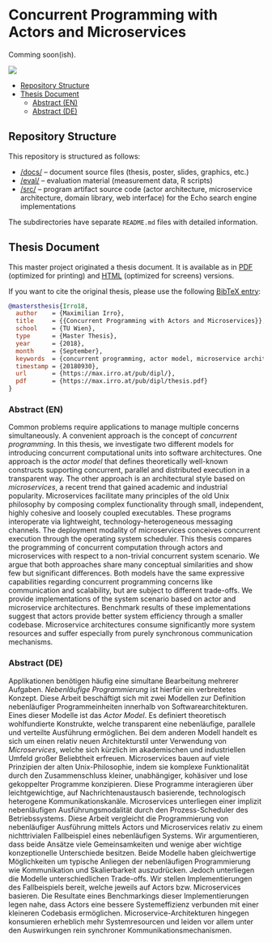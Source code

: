 # Concurrent Programming with Actors and Microservices

Comming soon(ish).

![](https://media2.giphy.com/media/kFgzrTt798d2w/giphy.gif)

* [Repository Structure](#repository-structure)
* [Thesis Document](#thesis-document)
    * [Abstract (EN)](#abstract-en)
    * [Abstract (DE)](#abstract-de)

## Repository Structure

This repository is structured as follows:

* [/docs/](docs/) &ndash; document source files (thesis, poster, slides, graphics, etc.)
* [/eval/](eval/) &ndash; evaluation material (measurement data, R scripts)
* [/src/](src/) &ndash; program artifact source code (actor architecture, microservice architecture, domain library, web interface) for the Echo search engine implementations

The subdirectories have separate `README.md` files with detailed information.

## Thesis Document

This master project originated a thesis document. It is available as in [PDF](https://max.irro.at/pub/dipl/thesis.pdf) (optimized for printing) and [HTML](https://max.irro.at/pub/dipl/thesis.html) (optimized for screens) versions.

If you want to cite the original thesis, please use the following [BibTeX entry](https://max.irro.at/pub/dipl/thesis.bib):

```bibtex
@mastersthesis{Irro18,
  author    = {Maximilian Irro},
  title     = {{Concurrent Programming with Actors and Microservices}},
  school    = {TU Wien},
  type      = {Master Thesis},
  year      = {2018},
  month     = {September},
  keywords  = {concurrent programming, actor model, microservice architecture},
  timestamp = {20180930},
  url       = {https://max.irro.at/pub/dipl/},
  pdf       = {https://max.irro.at/pub/dipl/thesis.pdf}
}
```

### Abstract (EN)

Common problems require applications to manage multiple concerns
simultaneously. A convenient approach is the concept of *concurrent
programming*. In this thesis, we investigate two different models for
introducing concurrent computational units into software architectures.
One approach is the *actor model* that defines theoretically well-known
constructs supporting concurrent, parallel and distributed execution in a
transparent way. The other approach is an architectural style based on
*microservices*, a recent trend that gained academic and industrial
popularity. Microservices facilitate many principles of the old Unix
philosophy by composing complex functionality through small, independent,
highly cohesive and loosely coupled executables. These programs
interoperate via lightweight, technology-heterogeneous messaging
channels. The deployment modality of microservices conceives concurrent
execution through the operating system scheduler. This thesis compares
the programming of concurrent computation through actors and
microservices with respect to a non-trivial concurrent system scenario.
We argue that both approaches share many conceptual similarities and show
few but significant differences. Both models have the same expressive
capabilities regarding concurrent programming concerns like communication
and scalability, but are subject to different trade-offs. We provide
implementations of the system scenario based on actor and microservice
architectures. Benchmark results of these implementations suggest that
actors provide better system efficiency through a smaller codebase.
Microservice architectures consume significantly more system resources
and suffer especially from purely synchronous communication mechanisms.

### Abstract (DE)

Applikationen benötigen häufig eine simultane Bearbeitung mehrerer
Aufgaben. *Nebenläufige Programmierung* ist hierfür ein verbreitetes
Konzept. Diese Arbeit beschäftigt sich mit zwei Modellen zur Definition
nebenläufiger Programmeinheiten innerhalb von Softwarearchitekturen.
Eines dieser Modelle ist das *Actor Model*. Es definiert theoretisch
wohlfundierte Konstrukte, welche transparent eine nebenläufige, parallele
und verteilte Ausführung ermöglichen. Bei dem anderen Modell handelt es
sich um einen relativ neuen Architekturstil unter Verwendung von
*Microservices*, welche sich kürzlich im akademischen und industriellen
Umfeld großer Beliebtheit erfreuen. Microservices bauen auf viele
Prinzipien der alten Unix-Philosophie, indem sie komplexe Funktionalität
durch den Zusammenschluss kleiner, unabhängiger, kohäsiver und lose
gekoppelter Programme konzipieren. Diese Programme interagieren über
leichtgewichtige, auf Nachrichtenaustausch basierende, technologisch
heterogene Kommunikationskanäle. Microservices unterliegen einer implizit
nebenläufigen Ausführungsmodalität durch den Prozess-Scheduler des
Betriebssystems. Diese Arbeit vergleicht die Programmierung von
nebenläufiger Ausführung mittels Actors und Microservices relativ zu
einem nichttrivialen Fallbeispiel eines nebenläufigen Systems. Wir
argumentieren, dass beide Ansätze viele Gemeinsamkeiten und wenige aber
wichtige konzeptionelle Unterschiede besitzen. Beide Modelle haben
gleichwertige Möglichkeiten um typische Anliegen der nebenläufigen
Programmierung wie Kommunikation und Skalierbarkeit auszudrücken. Jedoch
unterliegen die Modelle unterschiedlichen Trade-offs. Wir stellen
Implementierungen des Fallbeispiels bereit, welche jeweils auf Actors
bzw. Microservices basieren. Die Resultate eines Benchmarkings dieser
Implementierungen legen nahe, dass Actors eine bessere Systemeffizienz
verbunden mit einer kleineren Codebasis ermöglichen.
Microservice-Architekturen hingegen konsumieren erheblich mehr
Systemresourcen und leiden vor allem unter den Auswirkungen rein
synchroner Kommunikationsmechanismen.